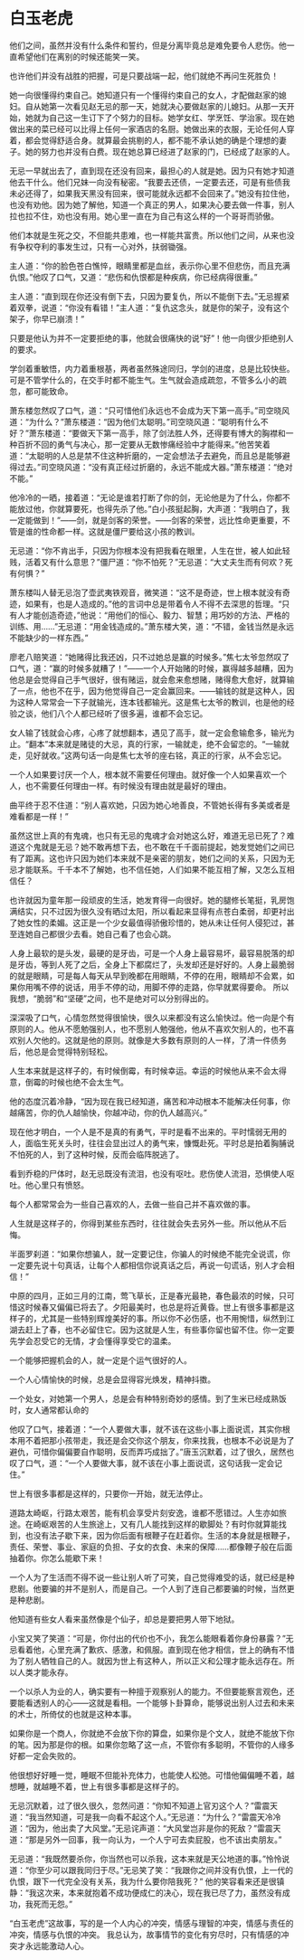 # 白玉老虎

他们之间，虽然并没有什么条件和誓约，但是分离毕竟总是难免要令人悲伤。他一直希望他们在离别的时候还能笑一笑。

也许他们并没有战胜的把握，可是只要战端一起，他们就绝不再问生死胜负！

她一向很懂得约束自己。她知道只有一个懂得约束自己的女人，才配做赵家的媳妇。自从她第一次看见赵无忌的那一天，她就决心要做赵家的儿媳妇。从那一天开始，她就为自己这一生订下了个努力的目标。她学女红、学烹饪、学治家。现在她做出来的菜已经可以比得上任何一家酒店的名厨。她做出来的衣服，无论任何人穿着，都会觉得舒适合身。就算最会挑剔的人，都不能不承认她的确是个理想的妻子。她的努力也并没有白费。现在她总算已经进了赵家的门，已经成了赵家的人。

无忌一早就出去了，直到现在还没有回来，最担心的人就是她。因为只有她才知道他去干什么。他们兄妹一向没有秘密。“我要去还债，一定要去还，可是有些债我未必还得了，如果我天黑没有回来，很可能就永远都不会回来了。”她没有拉住他，也没有劝他。因为她了解他，知道一个真正的男人，如果决心要去做一件事，别人拉也拉不住，劝也没有用。她心里一直在为自己有这么样的一个哥哥而骄傲。

他们本就是生死之交，不但能共患难，也一样能共富贵。所以他们之间，从来也没有争权夺利的事发生过，只有一心对外，扶弱锄强。

主人道：“你的脸色苍白憔悴，眼睛里都是血丝，表示你心里不但悲伤，而且充满仇恨。”他叹了口气，又道：“悲伤和仇恨都是种疾病，你已经病得很重。”

主人道：“直到现在你还没有倒下去，只因为要复仇，所以不能倒下去。”无忌握紧着双拳，说道：“你没有看错！”主人道：“复仇这念头，就是你的架子，没有这个架子，你早已崩溃！”

只要是他认为并不一定要拒绝的事，他就会很痛快的说“好”！他一向很少拒绝别人的要求。

学剑着重敏悟，内力着重根基，两者虽然殊途同归，学剑的进度，总是比较快些。可是不管学什么的，在交手时都不能生气。生气就会造成疏忽，不管多么小的疏忽，都可能致命。

萧东楼忽然叹了口气，道：“只可惜他们永远也不会成为天下第一高手。”司空晓风道：“为什么？”萧东楼道：“因为他们太聪明。”司空晓风道：“聪明有什么不好？”萧东楼道：“要做天下第一高手，除了剑法胜人外，还得要有博大的胸襟和一种百折不回的勇气与决心，那一定要从无数惨痛经验中才能得来。”他苦笑着道：“太聪明的人总是禁不住这种折磨的，一定会想法子去避免，而且总是能够避得过去。”司空晓风道：“没有真正经过折磨的，永远不能成大器。”萧东楼道：“绝对不能。”


他冷冷的一晒，接着道：“无论是谁若打断了你的剑，无论他是为了什么，你都不能放过他，你就算要死，也得先杀了他。”白小孩挺起胸，大声道：“我明白了，我一定能做到！”——剑，就是剑客的荣誉。——剑客的荣誉，远比性命更重要，不管是谁的性命都一样。这就是僵尸要给这小孩的教训。

无忌道：“你不肯出手，只因为你根本没有把我看在眼里，人生在世，被人如此轻贱，活着又有什么意思？”僵尸道：“你不怕死？”无忌道：“大丈夫生而有何欢？死有何惧？”

萧东楼叫人替无忌泡了壶武夷铁观音，微笑道：“这不是奇迹，世上根本就没有奇迹，如果有，也是人造成的。”他的言词中总是带着令人不得不去深思的哲理。“只有人才能创造奇迹，”他说：“用他们的恒心、毅力、智慧；用巧妙的方法、严格的训练、用……”无忌道：“用金钱造成的。”萧东楼大笑，道：“不错，金钱当然是永远不能缺少的一样东西。”

廖老八赔笑道：“她赌得比我还凶，只不过她总是赢的时候多。”焦七太爷忽然叹了口气，道：“赢的时候多就糟了！”——一个人开始赌的时候，赢得越多越糟，因为他总是会觉得自己手气很好，很有赌运，就会愈来愈想赌，赌得愈大愈好，就算输了一点，他也不在乎，因为他觉得自己一定会赢回来。——输钱的就是这种人，因为这种人常常会一下子就输光，连本钱都输光。这是焦七太爷的教训，也是他的经验之谈，他们八个人都已经听了很多遍，谁都不会忘记。

女人输了钱就会心疼，心疼了就想翻本，遇见了高手，就一定会愈输愈多，输光为止。“翻本”本来就是赌徒的大忌，真的行家，一输就走，绝不会留恋的。“一输就走，见好就收。”这两句话一向是焦七太爷的座右铭，真正的行家，从不会忘记。

一个人如果要讨厌一个人，根本就不需要任何理由。就好像一个人如果喜欢一个人，也不需要任何理由一样。有时候没有理由就是最好的理由。

曲平终于忍不住道：“别人喜欢她，只因为她心地善良，不管她长得有多美或者是难看都是一样！”

虽然这世上真的有鬼魂，也只有无忌的鬼魂才会对她这么好，难道无忌已死了？难道这个鬼就是无忌？她不敢再想下去，也不敢在千千面前提起，她发觉她们之间已有了距离。这也许只因为她们本来就不是亲密的朋友，她们之间的关系，只因为无忌才能联系。千千本不了解她，也不信任她，人们如果不能互相了解，又怎么互相信任？

也许就因为童年那一段顽皮的生活，她发育得一向很好。她的腿修长笔挺，乳房饱满结实，只不过因为很久没有晒过太阳，所以看起来显得有点苍白柔弱，却更衬出了她女性的柔媚。这正是一个少女最值得骄傲珍惜的，她从未让任何人侵犯过，甚至连她自己都很少去看。她自己看了也会心跳。

人身上最软的是头发，最硬的是牙齿，可是一个人身上最容易坏，最容易脱落的却是牙齿，等到人死了之后，全身上下都腐烂了，头发却还是好好的。人身上最脆弱的就是眼睛，可是每人每天从早到晚都在用眼睛，不停的在用，眼睛却不会累，如果你用嘴不停的说话，用手不停的动，用脚不停的走路，你早就累得要命。
所以我想，“脆弱”和“坚硬”之间，也不是绝对可以分别得出的。

深深吸了口气，心情忽然觉得很愉快，很久以来都没有这么愉快过。他一向是个有原则的人。他从不愿勉强别人，也不愿别人勉强他，他从不喜欢欠别人的，也不喜欢别人欠他的。这就是他的原则。就像是大多数有原则的人一样，了清一件债务后，他总是会觉得特别轻松。

人生本来就是这样子的，有时候倒霉，有时候幸运。幸运的时候他从来不会太得意，倒霉的时候也绝不会太生气。

他的态度沉着冷静，“因为现在我已经知道，痛苦和冲动根本不能解决任何事，你越痛苦，你的仇人越愉快，你越冲动，你的仇人越高兴。”

现在他才明白，一个人是不是真的有勇气，平时是看不出来的。平时懦弱无用的人，面临生死关头时，往往会显出过人的勇气来，慷慨赴死。平时总是拍着胸脯说不怕死的人，到了这种时候，反而会临阵脱逃了。

看到乔稳的尸体时，赵无忌既没有流泪，也没有呕吐。悲伤使人流泪，恐惧使人呕吐。他心里只有愤怒。

每个人都常常会为一些自己喜欢的人，去做一些自己并不喜欢做的事。

人生就是这样子的，你得到某些东西时，往往就会失去另外一些。所以他从不后悔。

半面罗刹道：“如果你想骗人，就一定要记住，你骗人的时候绝不能完全说谎，你一定要先说十句真话，让每个人都相信你说真话之后，再说一句谎话，别人才会相信！”

中原的四月，正如三月的江南，莺飞草长，正是春光最艳，春色最浓的时候，只可惜这时候春又偏偏已将去了。夕阳最美时，也总是将近黄昏。世上有很多事都是这样子的，尤其是一些特别辉煌美好的事。所以你不必伤感，也不用惋惜，纵然到江湖去赶上了春，也不必留住它。因为这就是人生，有些事你留也留不住。你一定要先学会忍受它的无情，才会懂得享受它的温柔。

一个能够把握机会的人，就一定是个运气很好的人。

一个人心情愉快的时候，总是会显得容光焕发，精神抖擞。

一个处女，对她第一个男人，总是会有种特别奇妙的感情。到了生米已经成熟饭时，女人通常都认命的

他叹了口气，接着道：“一个人要做大事，就不该在这些小事上面说谎，其实你根本用不着把那小孩带走，我还是会交你这个朋友，你来找我，也根本不必说是为了避仇，可惜你偏偏要自作聪明，反而弄巧成拙了。”唐玉沉默着，过了很久，居然也叹了口气，道：“一个人要做大事，就不该在小事上面说谎，这句话我一定会记住。”

世上有很多事都是这样的，只要你一开始，就无法停止。

道路太崎岖，行路太艰苦，能有机会享受片刻安逸，谁都不愿错过。人生亦如旅途。在崎岖艰苦的人生旅途上，又有几人能找到这样的歇脚处？有时你就算能找到，也没有法子歇下来，因为你后面有根鞭子在赶着你。生活的本身就是根鞭子，责任、荣誉、事业、家庭的负担、子女的衣食、未来的保障……都像鞭子般在后面抽着你。你怎么能歇下来！

一个人为了生活而不得不说一些让别人听了可笑，自己觉得难受的话，就已经是种悲剧。他要骗的并不是别人，而是自己。一个人到了连自己都要骗的时候，当然更是种悲剧。

他知道有些女人看来虽然像是个仙子，却总是要把男人带下地狱。

小宝又笑了笑道：“可是，你付出的代价也不小，我怎么能眼看着你身份暴露？”无忌看着他，心里充满了歉疚、感激，和佩服。直到现在他才相信，世上的确有不惜为了别人牺牲自己的人。就因为世上有这种人，所以正义和公理才能永远存在。所以人类才能永存。

一个以杀人为业的人，确实要有一种擅于观察别人的能力。不但要能察言观色，还要能看透别人的心——这就是看相。一个能够卜卦算命，能够说出别人过去和未来的术士，所倚仗的也就是这种本事。

如果你是一个商人，你就绝不会放下你的算盘，如果你是个文人，就绝不能放下你的笔。因为那是你的根。如果你忽略了这一点，不管你有多聪明，不管你的人缘多好都一定会失败的。

他很想好好睡一觉，睡眠不但能补充体力，也能使人松弛。可惜他偏偏睡不着，越想睡，就越睡不着，世上有很多事都是这样子的。

无忌沉默着，过了很久很久，忽然问道：“你知不知道上官刃这个人？”雷震天道：“我当然知道，可是我一向看不起这个人。”无忌道：“为什么？”雷震天冷冷道：“因为，他出卖了大风堂。”无忌诧声道：“大风堂岂非是你的死敌？”雷震天道：“那是另外一回事，我一向认为，一个人宁可去卖屁股，也不该出卖朋友。”

无忌道：“我既然要杀你，你当然也可以杀我，这本来就是天公地道的事。”怜怜说道：“你至少可以跟我同归于尽。”无忌笑了笑：“我跟你之间并没有仇恨，上一代的仇恨，跟下一代完全没有关系，我为什么要你陪我死？”
他的笑容看来还是很镇静：“我这次来，本来就抱着不成功便成仁的决心，现在我已尽了力，虽然没有成功，我死而无怨。”

“白玉老虎”这故事，写的是一个人内心的冲突，情感与理智的冲突，情感与责任的冲突，情感与仇恨的冲突。
我总认为，故事情节的变化有穷尽时，只有情感的冲突才永远能激动人心。
